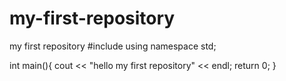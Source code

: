 # my-first-repository
my first repository
#include <iosteam>
using namespace std;

int main(){
  cout << "hello my first repository" << endl;
  return 0;
}
